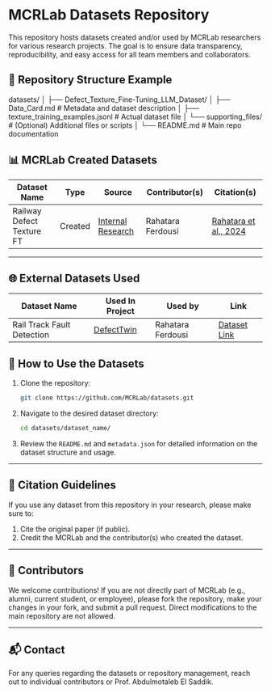 # MCRLab Datasets Repository

This repository hosts datasets created and/or used by MCRLab researchers for various research projects. The goal is to ensure data transparency, reproducibility, and easy access for all team members and collaborators.

## 📁 Repository Structure Example

datasets/
│
├── Defect_Texture_Fine-Tuning_LLM_Dataset/
│   ├── Data_Card.md                  # Metadata and dataset description
│   ├── texture_training_examples.jsonl # Actual dataset file
│   └── supporting_files/             # (Optional) Additional files or scripts
│
└── README.md                         # Main repo documentation


## 📊 **MCRLab Created Datasets**

| Dataset Name               | Type    | Source            | Contributor(s)      | Citation(s)                                      |
|-----------------------------|---------|-------------------|---------------------|--------------------------------------------------|
| Railway Defect Texture FT    | Created | [Internal Research](https://github.com/aelsaddik/Datasets-/tree/main/Defect%20Texture%20Fine-Tuning%20LLM%20Dataset) | Rahatara Ferdousi   | [Rahatara et al., 2024](https://arxiv.org/pdf/2410.18085) |

---

## 🌐 **External Datasets Used**

| Dataset Name                | Used In Project              | Used by | Link                                               |
|------------------------------|------------------------------|------------------|----------------------------------------------------|
| Rail Track Fault Detection   | [DefectTwin](https://github.com/turna1/DefectTwin)    | Rahatara Ferdousi        | [Dataset Link](https://www.kaggle.com/datasets/salmaneunus/railway-track-fault-detection/data) |

## 🔗 **How to Use the Datasets**

1. Clone the repository:
    ```bash
    git clone https://github.com/MCRLab/datasets.git
    ```
2. Navigate to the desired dataset directory:
    ```bash
    cd datasets/dataset_name/
    ```
3. Review the `README.md` and `metadata.json` for detailed information on the dataset structure and usage.

---

## 📖 **Citation Guidelines**

If you use any dataset from this repository in your research, please make sure to:

1. Cite the original paper (if public).
2. Credit the MCRLab and the contributor(s) who created the dataset.

---

## 🤝 **Contributors**
We welcome contributions! If you are not directly part of MCRLab (e.g., alumni, current student, or employee), please fork the repository, make your changes in your fork, and submit a pull request. Direct modifications to the main repository are not allowed.

---

## 📬 **Contact**

For any queries regarding the datasets or repository management, reach out to individual contributors or Prof. Abdulmotaleb El Saddik.
